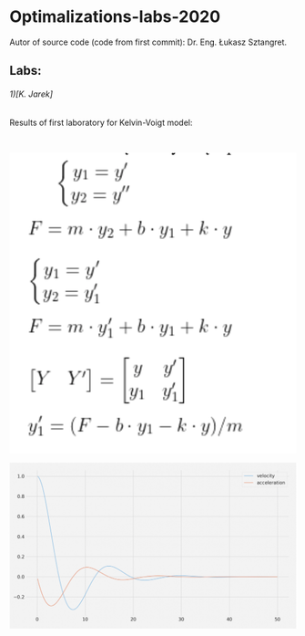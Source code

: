 # Optimalizations-labs-2020

Autor of source code (code from first commit): Dr. Eng. Łukasz Sztangret.

## Labs:
###### 1)[K. Jarek]
Results of first laboratory for Kelvin-Voigt model:

<p align="center">
<img scr=https://github.com/KrzysiekJa/Optimalizations-labs-2020/blob/master/pictures/kelvin-voigt.png />
</p>

![alt text](https://github.com/KrzysiekJa/Optimalizations-labs-2020/blob/master/pictures/equations1.png "equations1")

![alt text](https://github.com/KrzysiekJa/Optimalizations-labs-2020/blob/master/pictures/plot1.png "plot1")

